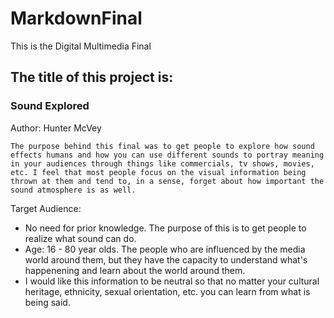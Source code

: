 # MarkdownFinal
This is the Digital Multimedia Final

## The title of this project is:
### Sound Explored

Author: Hunter McVey

    The purpose behind this final was to get people to explore how sound effects humans and how you can use different sounds to portray meaning in your audiences through things like commercials, tv shows, movies, etc. I feel that most people focus on the visual information being thrown at them and tend to, in a sense, forget about how important the sound atmosphere is as well.
    
Target Audience:
* No need for prior knowledge. The purpose of this is to get people to realize what sound can do.
* Age: 16 - 80 year olds. The people who are influenced by the media world around them, but they have the capacity to understand what's happenening and learn about the world around them.
* I would like this information to be neutral so that no matter your cultural heritage, ethnicity, sexual orientation, etc. you can learn from what is being said.